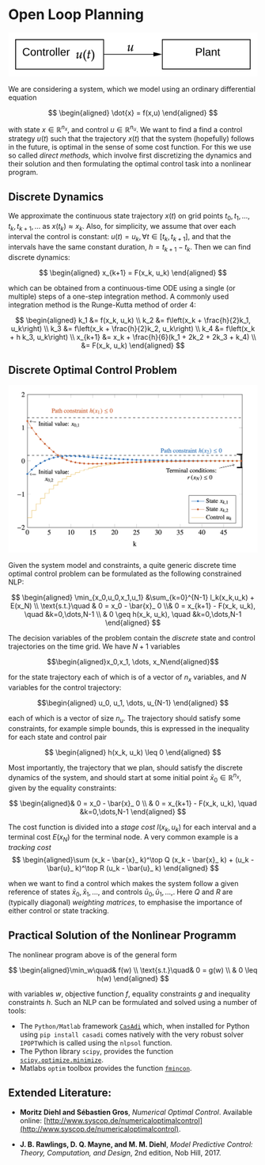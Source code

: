 # Open Loop Planning

<img src="_misc/openLoop.svg" width="800"/>



We are considering a system, which we model using an ordinary differential equation 

$$
\begin{aligned}
	\dot{x} = f(x,u)
\end{aligned}
$$

with state $x\in \mathbb{R}^{n_x}$, and control $u\in \mathbb{R}^{n_u}$. We want to find a find a control strategy $u(t)$ such that the trajectory $x(t)$ that the system (hopefully) follows in the future, is optimal in the sense of some cost function. For this we use so called *direct methods*, which involve first discretizing the dynamics and their solution and then formulating the optimal control task into a nonlinear program.
## Discrete Dynamics

We approximate the continuous state trajectory $x(t)$ on grid points $t_0, t_1, \dots, t_k, t_{k+1}, \dots$ as $x(t_k) \approx x_k$. Also, for simplicity, we assume that over each interval the control is constant: $u(t) = u_k, \forall  t \in [t_k, t_{k+1}]$, and that the intervals have the same constant duration, $h = t_{k+1} - t_k$.
Then we can find discrete dynamics:

$$
\begin{aligned}
	x_{k+1} = F(x_k, u_k)
\end{aligned}
$$

which can be obtained from a continuous-time ODE using a single (or multiple) steps of a one-step integration method. A commonly used integration method is the Runge-Kutta method of order 4:

$$
\begin{aligned}
	k_1 &= f(x_k, u_k) \\
	k_2 &= f\left(x_k + \frac{h}{2}k_1, u_k\right) \\
	k_3 &= f\left(x_k + \frac{h}{2}k_2, u_k\right) \\
	k_4 &= f\left(x_k + h k_3, u_k\right) \\
	x_{k+1} &= x_k + \frac{h}{6}(k_1 + 2k_2 + 2k_3 + k_4) \\
		    &= F(x_k, u_k)
\end{aligned}
$$



## Discrete Optimal Control Problem
<img src="_misc/DOCP.png" width="700"/>

Given the system model and constraints, a quite generic discrete time optimal control problem can be formulated as the following constrained NLP:

$$
\begin{aligned}
\min_{x_0,u_0,x_1,u_1} &\sum_{k=0}^{N-1} l_k(x_k,u_k) + E(x_N) \\
\text{s.t.}\quad & 0 = x_0 - \bar{x}_ 0 \\&  0 = x_{k+1} - F(x_k, u_k), \quad &k=0,\dots,N-1 \\
&  0 \geq h(x_k, u_k), \quad &k=0,\dots,N-1 
\end{aligned}
$$

The decision variables of the problem contain the *discrete* state and control trajectories on the time grid. We have $N+1$ variables 

$$\begin{aligned}x_0,x_1, \dots, x_N\end{aligned}$$ 

for the state trajectory each of which is of a vector of $n_x$ variables, and $N$ variables for  the control trajectory:

$$\begin{aligned}
u_0, u_1, \dots, u_{N-1}
\end{aligned}
$$

each of which is a vector of size $n_u$.
The trajectory should satisfy some constraints, for example simple bounds, this is expressed in the inequality for each state and control pair

$$
\begin{aligned}
h(x_k, u_k) \leq 0
\end{aligned}
$$
  
Most importantly, the trajectory that we plan, should satisfy the discrete dynamics of the system, and should start at some initial point $\bar{x}_0 \in \mathbb{R}^{n_x}$, given by the equality constraints:

$$
\begin{aligned}& 0 = x_0 - \bar{x}_ 0 \\
&  0 = x_{k+1} - F(x_k, u_k), \quad &k=0,\dots,N-1 \end{aligned}
$$

The cost function is divided into a *stage cost*  $l(x_k, u_k)$ for each interval and a terminal cost $E(x_N)$ for the terminal node. A very common example is a *tracking cost* 
$$
\begin{aligned}\sum (x_k - \bar{x}_ k)^\top Q (x_k - \bar{x}_ k) + (u_k - \bar{u}_ k)^\top R (u_k - \bar{u}_ k) \end{aligned}
$$
  
when we want to find a control which makes the system follow a given reference of states $\bar{x}_0, \bar{x}_1, \dots,$  and controls  $\bar{u}_0, \bar{u}_1, \dots,$. Here $Q$ and $R$ are (typically diagonal) *weighting matrices*, to emphasise the importance of either control or state tracking.

## Practical Solution of the Nonlinear Programm
The nonlinear program above is of the general form

$$
\begin{aligned}\min_w\quad& f(w) \\
\text{s.t.}\quad& 0 = g(w) \\
& 0 \leq h(w)
\end{aligned}
$$

with variables $w$, objective function $f$, equality constraints $g$ and inequality constraints $h$. Such an NLP can be formulated and solved using a number of tools:
- The `Python/Matlab` framework [`CasAdi`](https://web.casadi.org/) which, when installed for Python using `pip install casadi` comes natively with the very robust solver `IPOPT`which is called using the `nlpsol` function.
- The Python library `scipy`,  provides the function [`scipy.optimize.minimize`](https://docs.scipy.org/doc/scipy/reference/generated/scipy.optimize.minimize.html).
- Matlabs `optim` toolbox provides the function [`fmincon`](https://www.mathworks.com/help/optim/ug/fmincon.html).

## Extended Literature:
- **Moritz Diehl and Sébastien Gros**, _Numerical Optimal Control_. Available online: [http://www.syscop.de/numericaloptimalcontrol](http://www.syscop.de/numericaloptimalcontrol).

- **J. B. Rawlings, D. Q. Mayne, and M. M. Diehl**, *Model Predictive Control: Theory, Computation, and Design*, 2nd edition, Nob Hill, 2017.
